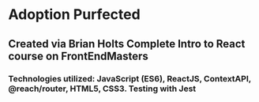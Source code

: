 # Adoption Purfected

## Created via Brian Holts Complete Intro to React course on FrontEndMasters

### Technologies utilized: JavaScript (ES6), ReactJS, ContextAPI, @reach/router, HTML5, CSS3. Testing with Jest
